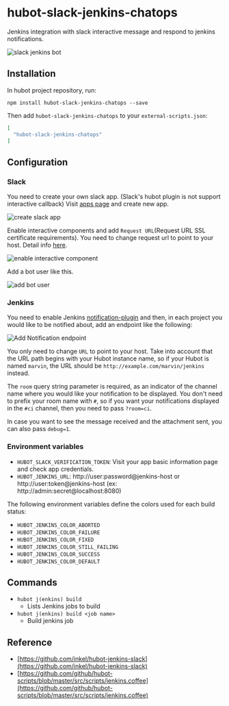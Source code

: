 # hubot-slack-jenkins-chatops

Jenkins integration with slack interactive message and respond to jenkins notifications.

![slack jenkins bot](./screenshot/slack-jenkins-bot.gif)

## Installation

In hubot project repository, run:

```
npm install hubot-slack-jenkins-chatops --save
```

Then add `hubot-slack-jenkins-chatops` to your `external-scripts.json`:

```json
[
  "hubot-slack-jenkins-chatops"
]
```

## Configuration

### Slack

You need to create your own slack app. (Slack's hubot plugin is not support interactive callback) Visit [apps page](https://api.slack.com/apps) and create new app.

![create slack app](./screenshot/create-slack-app.png)

Enable interactive components and add `Request URL`(Request URL SSL certificate requirements). You need to change request url to point to your host. Detail info [here](https://api.slack.com/interactive-messages).

![enable interactive component](./screenshot/slack-interactive-component.png)

Add a bot user like this.

![add bot user](./screenshot/add-bot-user.png)

### Jenkins

You need to enable Jenkins [notification-plugin](https://wiki.jenkins-ci.org/display/JENKINS/Notification+Plugin) and then, in each project you would like to be notified about, add an endpoint like the following:

![Add Notification endpoint](./screenshot/jenkins-setting.png)

You only need to change `URL` to point to your host. Take into account that the URL path begins with your Hubot instance name, so if your Hubot is named `marvin`, the URL should be `http://example.com/marvin/jenkins` instead.

The `room` query string parameter is required, as an indicator of the channel name where you would like your notification to be displayed. You don't need to prefix your room name with `#`, so if you want your notifications displayed in the `#ci` channel, then you need to pass `?room=ci`.

In case you want to see the message received and the attachment sent, you can also pass `debug=1`.

### Environment variables

- `HUBOT_SLACK_VERIFICATION_TOKEN`: Visit your app basic information page and check app credentials.
- `HUBOT_JENKINS_URL`: http://user:password@jenkins-host or http://user:token@jenkins-host (ex: http://admin:secret@localhost:8080)


The following environment variables define the colors used for each build status:

- `HUBOT_JENKINS_COLOR_ABORTED`
- `HUBOT_JENKINS_COLOR_FAILURE`
- `HUBOT_JENKINS_COLOR_FIXED`
- `HUBOT_JENKINS_COLOR_STILL_FAILING`
- `HUBOT_JENKINS_COLOR_SUCCESS`
- `HUBOT_JENKINS_COLOR_DEFAULT`

## Commands

- `hubot j(enkins) build`
  - Lists Jenkins jobs to build 
- `hubot j(enkins) build <job name>`
  - Build jenkins job 


## Reference

- [https://github.com/inkel/hubot-jenkins-slack](https://github.com/inkel/hubot-jenkins-slack)
- [https://github.com/github/hubot-scripts/blob/master/src/scripts/jenkins.coffee](https://github.com/github/hubot-scripts/blob/master/src/scripts/jenkins.coffee)